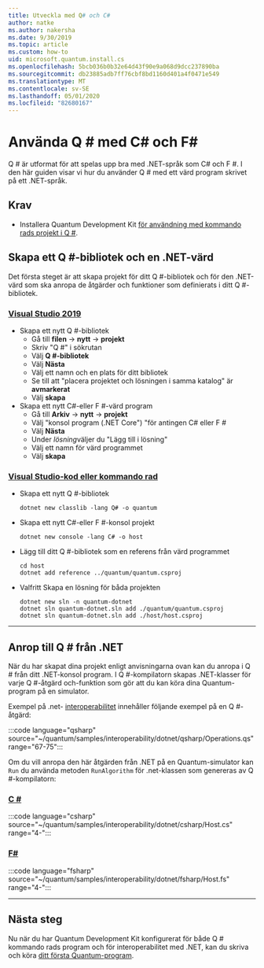 ```yaml
---
title: Utveckla med Q# och C#
author: natke
ms.author: nakersha
ms.date: 9/30/2019
ms.topic: article
ms.custom: how-to
uid: microsoft.quantum.install.cs
ms.openlocfilehash: 5bcb036b0b32e64d43f90e9a068d9dcc237890ba
ms.sourcegitcommit: db23885adb7ff76cbf8bd1160d401a4f0471e549
ms.translationtype: MT
ms.contentlocale: sv-SE
ms.lasthandoff: 05/01/2020
ms.locfileid: "82680167"
---
```

# <a name="using-q-with-c-and-f"></a>Använda Q # med C\# och F\#

Q # är utformat för att spelas upp bra med .NET-språk som C# och F #.
I den här guiden visar vi hur du använder Q # med ett värd program skrivet på ett .NET-språk.

## <a name="prerequisites"></a>Krav

- Installera Quantum Development Kit [för användning med kommando rads projekt i Q #](xref:microsoft.quantum.install.standalone).

## <a name="creating-a-q-library-and-a-net-host"></a>Skapa ett Q #-bibliotek och en .NET-värd

Det första steget är att skapa projekt för ditt Q #-bibliotek och för den .NET-värd som ska anropa de åtgärder och funktioner som definierats i ditt Q #-bibliotek.

### <a name="visual-studio-2019"></a>[Visual Studio 2019](#tab/tabid-vs2019)

- Skapa ett nytt Q #-bibliotek
  - Gå till **filen** -> **nytt** -> **projekt**
  - Skriv "Q #" i sökrutan
  - Välj **Q #-bibliotek**
  - Välj **Nästa**
  - Välj ett namn och en plats för ditt bibliotek
  - Se till att "placera projektet och lösningen i samma katalog" är **avmarkerat**
  - Välj **skapa**
- Skapa ett nytt C#-eller F #-värd program
  - Gå till **Arkiv** → **nytt** → **projekt**
  - Välj "konsol program (.NET Core") "för antingen C# eller F #
  - Välj **Nästa**
  - Under *lösning*väljer du "Lägg till i lösning"
  - Välj ett namn för värd programmet
  - Välj **skapa**

### <a name="visual-studio-code-or-command-line"></a>[Visual Studio-kod eller kommando rad](#tab/tabid-cmdline)

- Skapa ett nytt Q #-bibliotek

  ```dotnetcli
  dotnet new classlib -lang Q# -o quantum
  ```

- Skapa ett nytt C#-eller F #-konsol projekt

  ```dotnetcli
  dotnet new console -lang C# -o host  
  ```

- Lägg till ditt Q #-bibliotek som en referens från värd programmet

  ```dotnetcli
  cd host
  dotnet add reference ../quantum/quantum.csproj
  ```

- Valfritt Skapa en lösning för båda projekten

  ```dotnetcli
  dotnet new sln -n quantum-dotnet
  dotnet sln quantum-dotnet.sln add ./quantum/quantum.csproj
  dotnet sln quantum-dotnet.sln add ./host/host.csproj
  ```

***

## <a name="calling-into-q-from-net"></a>Anrop till Q # från .NET

När du har skapat dina projekt enligt anvisningarna ovan kan du anropa i Q # från ditt .NET-konsol program.
I Q #-kompilatorn skapas .NET-klasser för varje Q #-åtgärd och-funktion som gör att du kan köra dina Quantum-program på en simulator.

Exempel på .net- [interoperabilitet](https://github.com/microsoft/Quantum/tree/master/samples/interoperability/dotnet) innehåller följande exempel på en Q #-åtgärd:

:::code language="qsharp" source="~/quantum/samples/interoperability/dotnet/qsharp/Operations.qs" range="67-75":::

Om du vill anropa den här åtgärden från .NET på en Quantum-simulator kan `Run` du använda metoden `RunAlgorithm` för .net-klassen som genereras av Q #-kompilatorn:

### <a name="c"></a>[C #](#tab/tabid-csharp)

:::code language="csharp" source="~/quantum/samples/interoperability/dotnet/csharp/Host.cs" range="4-":::

### <a name="f"></a>[F#](#tab/tabid-fsharp)

:::code language="fsharp" source="~/quantum/samples/interoperability/dotnet/fsharp/Host.fs" range="4-":::

***
    
## <a name="whats-next"></a>Nästa steg

Nu när du har Quantum Development Kit konfigurerat för både Q # kommando rads program och för interoperabilitet med .NET, kan du skriva och köra [ditt första Quantum-program](xref:microsoft.quantum.write-program).
